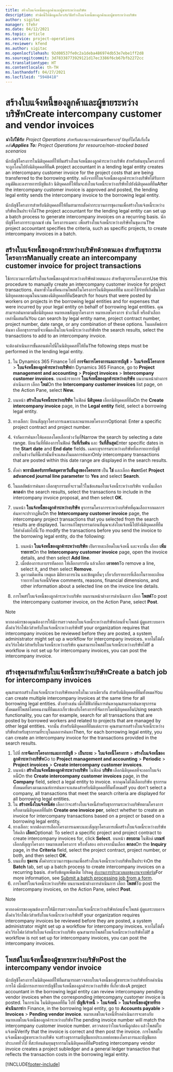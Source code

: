 ```yaml
---
title: สร้างใบแจ้งหนี้ของลูกค้าและผู้ขายระหว่างบริษัท
description: หัวข้อนี้ให้ข้อมูลเกี่ยวกับวิธีสร้างใบแจ้งหนี้ของลูกค้าและผู้ขายระหว่างบริษัท
author: sigitac
manager: tfehr
ms.date: 04/12/2021
ms.topic: article
ms.service: project-operations
ms.reviewer: kfend
ms.author: sigitac
ms.openlocfilehash: 92d08537fe0c2a1deba486974db53e7ebe1ff2d8
ms.sourcegitcommit: 3d78338773929121d17ec3386f6cb67bfb2272cc
ms.translationtype: HT
ms.contentlocale: th-TH
ms.lasthandoff: 04/27/2021
ms.locfileid: "5948418"
---
```

# <a name="create-intercompany-customer-and-vendor-invoices"></a><span data-ttu-id="632f0-103">สร้างใบแจ้งหนี้ของลูกค้าและผู้ขายระหว่างบริษัท</span><span class="sxs-lookup"><span data-stu-id="632f0-103">Create intercompany customer and vendor invoices</span></span>

<span data-ttu-id="632f0-104">_**นำไปใช้กับ:** Project Operations สำหรับสถานการณ์ตามทรัพยากร/วัสดุที่ไม่ได้เก็บในคลัง_</span><span class="sxs-lookup"><span data-stu-id="632f0-104">_**Applies To:** Project Operations for resource/non-stocked based scenarios_</span></span>

<span data-ttu-id="632f0-105">นักบัญชีโครงการในนิติบุคคลที่ให้ยืมสร้างใบแจ้งหนี้ของลูกค้าระหว่างบริษัท สำหรับต้นทุนโครงการที่จะถูกโอนไปยังนิติบุคคลที่ยืม</span><span class="sxs-lookup"><span data-stu-id="632f0-105">A project accountant in a lending legal entity creates an intercompany customer invoice for the project costs that are being transferred to the borrowing entity.</span></span> <span data-ttu-id="632f0-106">หลังจากที่ใบแจ้งหนี้ของลูกค้าระหว่างบริษัทได้รับการอนุมัติและลงรายการบัญชีแล้ว นิติบุคคลที่ให้ยืมจะส่งใบแจ้งหนี้ระหว่างบริษัทไปยังนิติบุคคลที่ยืม</span><span class="sxs-lookup"><span data-stu-id="632f0-106">After the intercompany customer invoice is approved and posted, the lending legal entity sends the intercompany invoice to the borrowing legal entity.</span></span>

<span data-ttu-id="632f0-107">นักบัญชีโครงการสำหรับนิติบุคคลที่ให้ยืมสามารถตั้งค่ากระบวนการชุดงานเพื่อสร้างใบแจ้งหนี้ระหว่างบริษัทเป็นประจำได้</span><span class="sxs-lookup"><span data-stu-id="632f0-107">The project accountant for the lending legal entity can set up a batch process to generate intercompany invoices on a recurring basis.</span></span> <span data-ttu-id="632f0-108">นักบัญชีโครงการระบุเกณฑ์ เช่น โครงการเฉพาะ เพื่อสร้างใบแจ้งหนี้ระหว่างบริษัทในชุดงาน</span><span class="sxs-lookup"><span data-stu-id="632f0-108">The project accountant specifies the criteria, such as specific projects, to create intercompany invoices in a batch.</span></span>

## <a name="manually-create-an-intercompany-customer-invoice-for-project-transactions"></a><span data-ttu-id="632f0-109">สร้างใบแจ้งหนี้ของลูกค้าระหว่างบริษัทด้วยตนเอง สำหรับธุรกรรมโครงการ</span><span class="sxs-lookup"><span data-stu-id="632f0-109">Manually create an intercompany customer invoice for project transactions</span></span> 

<span data-ttu-id="632f0-110">ใช้กระบวนการนี้สร้างใบแจ้งหนี้ของลูกค้าระหว่างบริษัทด้วยตนเอง สำหรับธุรกรรมโครงการ</span><span class="sxs-lookup"><span data-stu-id="632f0-110">Use this procedure to manually create an intercompany customer invoice for project transactions.</span></span> <span data-ttu-id="632f0-111">ค้นหาชั่วโมงที่คนงานโพสต์ในโครงการในนิติบุคคลที่ยืม และค่าใช้จ่ายที่เกิดขึ้นโดยนิติบุคคลของคุณในนามของนิติบุคคลที่ยืม</span><span class="sxs-lookup"><span data-stu-id="632f0-111">Search for hours that were posted by workers on projects in the borrowing legal entities and for expenses that were incurred by your legal entity on behalf of borrowing legal entities.</span></span> <span data-ttu-id="632f0-112">คุณสามารถค้นหาตามชื่อนิติบุคคล หมายเลขสัญญาโครงการ หมายเลขโครงการ ช่วงวันที่ หรือตัวเลือกเหล่านี้ผสมกัน</span><span class="sxs-lookup"><span data-stu-id="632f0-112">You can search by legal entity name, project contract number, project number, date range, or any combination of these options.</span></span> <span data-ttu-id="632f0-113">ในผลลัพธ์การค้นหา เลือกธุรกรรมที่จะเพิ่มลงในใบแจ้งหนี้ระหว่างบริษัท</span><span class="sxs-lookup"><span data-stu-id="632f0-113">In the search results, select the transactions to add to an intercompany invoice.</span></span> 

<span data-ttu-id="632f0-114">จะต้องดำเนินการขั้นตอนต่อไปนี้ในนิติบุคคลที่ให้ยืม</span><span class="sxs-lookup"><span data-stu-id="632f0-114">The following steps must be performed in the lending legal entity.</span></span> 

1. <span data-ttu-id="632f0-115">ใน Dynamics 365 Finance ไปที่ **การจัดการโครงการและการบัญชี** > **ใบแจ้งหนี้โครงการ** > **ใบแจ้งหนี้ของลูกค้าระหว่างบริษัท**</span><span class="sxs-lookup"><span data-stu-id="632f0-115">In Dynamics 365 Finance, go to **Project management and accounting** > **Project invoices** > **Intercompany customer invoices**.</span></span> <span data-ttu-id="632f0-116">บนหน้ารายการ **ใบแจ้งหนี้ของลูกค้าระหว่างบริษัท** บนบานหน้าต่างการดำเนินการ เลือก **ใหม่**</span><span class="sxs-lookup"><span data-stu-id="632f0-116">On the **Intercompany customer invoices**  list page, on the Action Pane, select **New.**</span></span>
2. <span data-ttu-id="632f0-117">บนหน้า **สร้างใบแจ้งหนี้ระหว่างบริษัท** ในฟิลด์ **นิติบุคคล** เลือกนิติบุคคลที่ยืม</span><span class="sxs-lookup"><span data-stu-id="632f0-117">On the **Create intercompany invoice** page, in the **Legal entity** field, select a borrowing legal entity.</span></span>
3. <span data-ttu-id="632f0-118">ทางเลือก: ป้อนสัญญาโครงการเฉพาะและหมายเลขโครงการ</span><span class="sxs-lookup"><span data-stu-id="632f0-118">Optional: Enter a specific project contract and project number.</span></span>
4. <span data-ttu-id="632f0-119">จำกัดการค้นหาให้แคบลงโดยเลือกช่วงวันที่</span><span class="sxs-lookup"><span data-stu-id="632f0-119">Narrow the search by selecting a date range.</span></span> <span data-ttu-id="632f0-120">ป้อนวันที่ที่ต้องการในฟิลด์ **วันที่เริ่มต้น** และ **วันที่สิ้นสุด**</span><span class="sxs-lookup"><span data-stu-id="632f0-120">Enter specific dates in the **Start date** and **End date** fields.</span></span> <span data-ttu-id="632f0-121">เฉพาะธุรกรรมระหว่างบริษัทที่ลงรายการบัญชีภายในช่วงวันที่นี้เท่านั้นที่จะแสดงในผลการค้นหา</span><span class="sxs-lookup"><span data-stu-id="632f0-121">Only intercompany transactions that are posted within this date range are displayed in the search results.</span></span>
5. <span data-ttu-id="632f0-122">ตั้งค่า **พารามิเตอร์บรรทัดสมุดรายวันขั้นสูงของโครงการ** เป็น **ใช่** และเลือก **ค้นหา**</span><span class="sxs-lookup"><span data-stu-id="632f0-122">Set **Project advanced journal line parameter** to **Yes** and select **Search**.</span></span>
6. <span data-ttu-id="632f0-123">ในผลลัพธ์การค้นหา เลือกธุรกรรมที่จะรวมไว้ในข้อเสนอใบแจ้งหนี้ระหว่างบริษัท จากนั้นเลือก **ตกลง**</span><span class="sxs-lookup"><span data-stu-id="632f0-123">In the search results, select the transactions to include in the intercompany invoice proposal, and then select **OK**.</span></span>
7. <span data-ttu-id="632f0-124">บนหน้า **ใบแจ้งหนี้ของลูกค้าระหว่างบริษัท** ธุรกรรมโครงการระหว่างบริษัทที่คุณเลือกจากผลการค้นหาจะปรากฏขึ้น</span><span class="sxs-lookup"><span data-stu-id="632f0-124">On the **Intercompany customer invoice** page, the intercompany project transactions that you selected from the search results are displayed.</span></span> <span data-ttu-id="632f0-125">ในการแก้ไขธุรกรรมก่อนที่คุณจะส่งใบแจ้งหนี้ไปยังนิติบุคคลที่ยืม ให้ทำดังต่อไปนี้:</span><span class="sxs-lookup"><span data-stu-id="632f0-125">To modify the transactions before you send the invoice to the borrowing legal entity, do the following:</span></span>
  
    1. <span data-ttu-id="632f0-126">บนหน้า **ใบแจ้งหนี้ของลูกค้าระหว่างบริษัท** เปิดรายละเอียดใบแจ้งหนี้ และจากนั้น เลือก **เพิ่มรายการ**</span><span class="sxs-lookup"><span data-stu-id="632f0-126">On the **Intercompany customer invoice** page, open the invoice details, and then select **Add line**.</span></span>
    2. <span data-ttu-id="632f0-127">เมื่อต้องการเอาบรรทัดออก ให้เลือกบรรทัด แล้วเลือก **เอาออก**</span><span class="sxs-lookup"><span data-stu-id="632f0-127">To remove a line, select it, and then select **Remove**.</span></span>
    3. <span data-ttu-id="632f0-128">ดูความคิดเห็น เหตุผล มิติทางการเงิน และข้อมูลอื่นๆ เกี่ยวกับรายการที่เลือกในรายละเอียดรายการใบแจ้งหนี้</span><span class="sxs-lookup"><span data-stu-id="632f0-128">View comments, reasons, financial dimensions, and other information about a selected line on the invoice line details.</span></span>
    
8. <span data-ttu-id="632f0-129">การโพสร์ใบแจ้งหนี้ของลูกค้าระหว่างบริษัท บนบานหน้าต่างการดำเนินการ เลือก **โพสต์**</span><span class="sxs-lookup"><span data-stu-id="632f0-129">To post the intercompany customer invoice, on the Action Pane, select **Post**.</span></span>

> [!NOTE]
> <span data-ttu-id="632f0-130">หากองค์กรของคุณต้องการให้มีการตรวจสอบใบแจ้งหนี้ระหว่างบริษัทก่อนที่จะโพสต์ ผู้ดูแลระบบอาจตั้งค่าเวิร์กโฟลว์สำหรับใบแจ้งหนี้ระหว่างบริษัท</span><span class="sxs-lookup"><span data-stu-id="632f0-130">If your organization requires that intercompany invoices be reviewed before they are posted, a system administrator might set up a workflow for intercompany invoices.</span></span> <span data-ttu-id="632f0-131">หากไม่ได้ตั้งค่าเวิร์กโฟลว์สำหรับใบแจ้งหนี้ระหว่างบริษัท คุณสามารถโพสต์ใบแจ้งหนี้ระหว่างบริษัทได้</span><span class="sxs-lookup"><span data-stu-id="632f0-131">If a workflow is not set up for intercompany invoices, you can post the intercompany invoice.</span></span>

## <a name="create-a-batch-job-for-intercompany-invoices"></a><span data-ttu-id="632f0-132">สร้างชุดงานสำหรับใบแจ้งหนี้ระหว่างบริษัท</span><span class="sxs-lookup"><span data-stu-id="632f0-132">Create a batch job for intercompany invoices</span></span>

<span data-ttu-id="632f0-133">คุณสามารถสร้างใบแจ้งหนี้ระหว่างบริษัทหลายใบในเวลาเดียวกัน สำหรับนิติบุคคลที่ยืมทั้งหมด</span><span class="sxs-lookup"><span data-stu-id="632f0-133">You can create multiple intercompany invoices at the same time for all borrowing legal entities.</span></span> <span data-ttu-id="632f0-134">ตัวอย่างเช่น เมื่อใช้ฟังก์ชันการค้นหาคุณสามารถค้นหาธุรกรรมทั้งหมดที่โพสต์โดยคนงานที่ยืมและเกี่ยวข้องกับโครงการที่จัดการโดยนิติบุคคลอื่น</span><span class="sxs-lookup"><span data-stu-id="632f0-134">Using search functionality, you can for example, search for all transactions that are posted by borrowed workers and related to projects that are managed by other legal entities.</span></span> <span data-ttu-id="632f0-135">จากนั้น สำหรับนิติบุคคลที่ยืมแต่ละราย คุณสามารถสร้างใบแจ้งหนี้ระหว่างบริษัทสำหรับธุรกรรมที่ระบุในผลการค้นหา</span><span class="sxs-lookup"><span data-stu-id="632f0-135">Then, for each borrowing legal entity, you can create an intercompany invoice for the transactions provided in the search results.</span></span>

1. <span data-ttu-id="632f0-136">ไปที่ **การจัดการโครงการและการบัญชี** > **เป็นระยะ** > **ใบแจ้งหนี้โครงการ** > **สร้างใบแจ้งหนี้ของลูกค้าระหว่างบริษัท**</span><span class="sxs-lookup"><span data-stu-id="632f0-136">Go to **Project management and accounting** > **Periodic** > **Project invoices** > **Create intercompany customer invoices**.</span></span>
2. <span data-ttu-id="632f0-137">บนหน้า **สร้างใบแจ้งหนี้ของลูกค้าระหว่างบริษัท** ในฟิลด์ **บริษัท**  เลือกนิติบุคคลที่จะออกใบแจ้งหนี้</span><span class="sxs-lookup"><span data-stu-id="632f0-137">On the **Create intercompany customer invoices** page, in the **Company**  field, select a legal entity to invoice.</span></span> <span data-ttu-id="632f0-138">หากคุณไม่ได้เลือกบริษัท ธุรกรรมทั้งหมดที่ตรงตามเกณฑ์การค้นหาจะแสดงสำหรับนิติบุคคลที่ยืมทั้งหมด</span><span class="sxs-lookup"><span data-stu-id="632f0-138">If you don't select a company, all transactions that meet the search criteria are displayed for all borrowing legal entities.</span></span>
3. <span data-ttu-id="632f0-139">ใน **สร้างหนึ่งใบแจ้งหนี้ต่อ** เลือกว่าจะสร้างใบแจ้งหนี้สำหรับธุรกรรมระหว่างบริษัทตามโครงการหรือตามนิติบุคคลที่ยืม</span><span class="sxs-lookup"><span data-stu-id="632f0-139">In **Create one invoice per**, select whether to create an invoice for intercompany transactions based on a project or based on a borrowing legal entity.</span></span>
4. <span data-ttu-id="632f0-140">ทางเลือก: หากต้องการเลือกโครงการเฉพาะและสัญญาโครงการเพื่อสร้างใบแจ้งหนี้ระหว่างบริษัท ให้คลิก **เลือก**</span><span class="sxs-lookup"><span data-stu-id="632f0-140">Optional: To select a specific project and project contract to create intercompany invoices for, click **Select**.</span></span> <span data-ttu-id="632f0-141">บนหน้า **สอบถาม** ในฟิลด์ **เกณฑ์** เลือกสัญญาโครงกา รหมายเลขโครงการ หรือทั้งสอง อย่างจากนั้นเลือก **ตกลง**</span><span class="sxs-lookup"><span data-stu-id="632f0-141">On the **Inquiry** page, in the **Criteria** field, select the project contract, project number, or both, and then select **OK**.</span></span>
5. <span data-ttu-id="632f0-142">บนแท็บ **ชุดงาน** ตั้งค่ากระบวนการชุดงานเพื่อสร้างใบแจ้งหนี้ระหว่างบริษัทเป็นประจำ</span><span class="sxs-lookup"><span data-stu-id="632f0-142">On the **Batch** tab, set up a batch process to create intercompany invoices on a recurring basis.</span></span> <span data-ttu-id="632f0-143">สำหรับข้อมูลเพิ่มเติม โปรดดู [ส่งงานการประมวลผลชุดงานจากฟอร์ม](/dynamicsax-2012/appuser-itpro/submit-a-batch-processing-job-from-a-form)</span><span class="sxs-lookup"><span data-stu-id="632f0-143">For more information, see [Submit a batch processing job from a form](/dynamicsax-2012/appuser-itpro/submit-a-batch-processing-job-from-a-form).</span></span>
6. <span data-ttu-id="632f0-144">การโพสร์ใบแจ้งหนี้ระหว่างบริษัท บนบานหน้าต่างการดำเนินการ เลือก **โพสต์**</span><span class="sxs-lookup"><span data-stu-id="632f0-144">To post the intercompany invoices, on the Action Pane, select **Post**.</span></span>

> [!NOTE]
> <span data-ttu-id="632f0-145">หากองค์กรของคุณต้องการให้มีการตรวจสอบใบแจ้งหนี้ระหว่างบริษัทก่อนที่จะโพสต์ ผู้ดูแลระบบอาจตั้งค่าเวิร์กโฟลว์สำหรับใบแจ้งหนี้ระหว่างบริษัท</span><span class="sxs-lookup"><span data-stu-id="632f0-145">If your organization requires intercompany invoices be reviewed before they are posted, a system administrator might set up a workflow for intercompany invoices.</span></span> <span data-ttu-id="632f0-146">หากไม่ได้ตั้งค่าเวิร์กโฟลว์สำหรับใบแจ้งหนี้ระหว่างบริษัท คุณสามารถโพสต์ใบแจ้งหนี้ระหว่างบริษัทได้</span><span class="sxs-lookup"><span data-stu-id="632f0-146">If a workflow is not set up for intercompany invoices, you can post the intercompany invoices.</span></span>

## <a name="post-the-intercompany-vendor-invoice"></a><span data-ttu-id="632f0-147">โพสต์ใบแจ้งหนี้ของผู้ขายระหว่างบริษัท</span><span class="sxs-lookup"><span data-stu-id="632f0-147">Post the intercompany vendor invoice</span></span>

<span data-ttu-id="632f0-148">นักบัญชีโครงการในนิติบุคคลที่ให้ยืมสามารถตรวจสอบใบแจ้งหนี้ของผู้ขายระหว่างบริษัทที่รอดำเนินการได้ เมื่อมีการลงรายการบัญชีใบแจ้งหนี้ของลูกค้าระหว่างบริษัท ที่เกี่ยวข้อง</span><span class="sxs-lookup"><span data-stu-id="632f0-148">A project accountant in the borrowing legal entity can review intercompany pending vendor invoices when the corresponding intercompany customer invoice is posted.</span></span> <span data-ttu-id="632f0-149">ในการเงิน ในนิติบุคคลที่ยืม ไปที่ **บัญชีเจ้าหนี้** > **ใบแจ้งหนี้** > **ใบแจ้งหนี้ของผู้ขายที่รอดำเนินการ**</span><span class="sxs-lookup"><span data-stu-id="632f0-149">In Finance, in the borrowing legal entity, go to **Accounts payable** > **Invoices** > **Pending vendor invoice**.</span></span> <span data-ttu-id="632f0-150">หมายเลขใบแจ้งหนี้ที่รอดำเนินการจะตรงกับหมายเลขใบแจ้งหนี้ของลูกค้าระหว่างบริษัท</span><span class="sxs-lookup"><span data-stu-id="632f0-150">The pending invoice number will match the intercompany customer invoice number.</span></span> <span data-ttu-id="632f0-151">ตรวจสอบว่าใบแจ้งหนี้ถูกต้อง แล้วโพสต์ใบแจ้งหนี้</span><span class="sxs-lookup"><span data-stu-id="632f0-151">Verify that the invoice is correct and then post the invoice.</span></span> <span data-ttu-id="632f0-152">การโพสต์ใบแจ้งหนี้ของผู้ขายระหว่างบริษัท จะสร้างธุรกรรมบัญชีแยกประเภทย่อยของโครงการและบัญชีแยกประเภททั่วไป ที่สะท้อนต้นทุนธุรกรรมในนิติบุคคลที่ยืม</span><span class="sxs-lookup"><span data-stu-id="632f0-152">Posting intercompany vendor invoice creates a project subledger and a general ledger transaction that reflects the transaction costs in the borrowing legal entity.</span></span>


[!INCLUDE[footer-include](../includes/footer-banner.md)]
